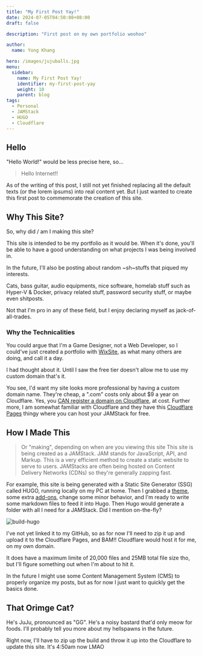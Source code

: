 ```yaml
---
title: "My First Post Yay!"
date: 2024-07-05T04:50:08+08:00
draft: false

description: "First post on my own portfolio woohoo"

author:
  name: Yong Khang

hero: /images/jujuballs.jpg
menu:
  sidebar:
    name: My First Post Yay!
    identifier: my-first-post-yay
    weight: 10
    parent: blog
tags:
  - Personal
  - JAMStack
  - HUGO
  - Cloudflare
---
```

## Hello

"Hello World!" would be less precise here, so...

> Hello Internet!!

As of the writing of this post, I still not yet finished replacing all the default texts (or the lorem ipsums) into real content yet. But I just wanted to create this first post to commemorate the creation of this site.


## Why This Site?

So, why did / am I making this site?

This site is intended to be my portfolio as it would be. When it's done, you'll be able to have a good understanding on what projects I was being involved in.

In the future, I'll also be posting about random ~sh~stuffs that piqued my interests.

Cats, bass guitar, audio equipments, nice software, homelab stuff such as Hyper-V & Docker, privacy related stuff, password security stuff, or maybe even shitposts.

Not that I'm pro in any of these field, but I enjoy declaring myself as jack-of-all-trades.

### Why the Technicalities

You could argue that I'm a Game Designer, not a Web Developer, so I could've just created a portfolio with [WixSite](https://www.wix.com/portfolio-website), as what many others are doing, and call it a day.

I had thought about it. Until I saw the free tier doesn't allow me to use my custom domain that's it.

You see, I'd want my site looks more professional by having a custom domain name. They're cheap, a ".com" costs only about $9 a year on Cloudflare. Yes, you [CAN register a domain on Cloudflare](https://developers.cloudflare.com/registrar/get-started/register-domain/), at cost. Further more, I am somewhat familiar with Cloudflare and they have this [Cloudflare Pages](https://pages.cloudflare.com) thingy where you can host your JAMStack for free.

## How I Made This
> Or "making", depending on when are you viewing this site
This site is being created as a JAMStack. JAM stands for JavaScript, API, and Markup. This is a very efficient method to create a static website to serve to users. JAMStacks are often being hosted on Content Delivery Networks (CDNs) so they're generally zapping fast.

For example, this site is being generated with a Static Site Generator (SSG) called HUGO, running locally on my PC at home. Then I grabbed a [theme](https://github.com/gurusabarish/hugo-profile), some extra [add-ons](https://hugocodex.org/add-ons/), change some minor behavior, and I'm ready to write some markdown files to feed it into Hugo. Then Hugo would generate a folder with all I need for a JAMStack. Did I mention on-the-fly?

![build-hugo](/images/my-first-post-yay/build-hugo.jpg)

I've not yet linked it to my GitHub, so as for now I'll need to zip it up and upload it to the Cloudflare Pages, and BAM!! Cloudflare would host it for me, on my own domain.

It does have a maximum limite of 20,000 files and 25MB total file size tho, but I'll figure something out when I'm about to hit it.

In the future I might use some Content Management System (CMS) to properly organize my posts, but as for now I just want to quickly get the basics done.

## That Orimge Cat?

He's JuJu, pronounced as "GG". He's a noisy bastard that'd only meow for foods. I'll probably tell you more about my hellspawns in the future.

Right now, I'll have to zip up the build and throw it up into the Cloudflare to update this site. It's 4:50am now LMAO

